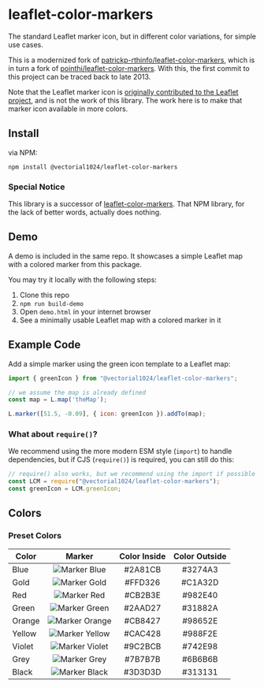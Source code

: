 # leaflet-color-markers

The standard Leaflet marker icon, but in different color variations, for simple use cases.

This is a modernized fork of [patrickp-rthinfo/leaflet-color-markers](https://github.com/patrickp-rthinfo/leaflet-color-markers),
which is in turn a fork of [pointhi/leaflet-color-markers](https://github.com/pointhi/leaflet-color-markers).
With this, the first commit to this project can be traced back to late 2013.

Note that the Leaflet marker icon is [originally contributed to the Leaflet project](https://github.com/Leaflet/Leaflet/blob/main/src/images/marker.svg), and is not the work of this library. The work here is to make that marker icon available in more colors.

## Install

via NPM:

```
npm install @vectorial1024/leaflet-color-markers
```

### Special Notice

This library is a successor of [leaflet-color-markers](https://www.npmjs.com/package/leaflet-color-markers). That NPM library, for the lack of better words, actually does nothing.

## Demo

A demo is included in the same repo. It showcases a simple Leaflet map with a colored marker from this package.

You may try it locally with the following steps:

1. Clone this repo
2. `npm run build-demo`
3. Open `demo.html` in your internet browser
4. See a minimally usable Leaflet map with a colored marker in it

## Example Code

Add a simple marker using the green icon template to a Leaflet map: 

```javascript
import { greenIcon } from "@vectorial1024/leaflet-color-markers";

// we assume the map is already defined
const map = L.map('theMap');

L.marker([51.5, -0.09], { icon: greenIcon }).addTo(map);
```

### What about `require()`?

We recommend using the more modern ESM style (`import`) to handle dependencies, but if CJS (`require()`) is required, you can still do this:

```javascript
// require() also works, but we recommend using the import if possible
const LCM = require("@vectorial1024/leaflet-color-markers");
const greenIcon = LCM.greenIcon;
```

## Colors

### Preset Colors

| Color | Marker | Color Inside | Color Outside |
| ------------- |:-----:|:-----:|:-----:|
| Blue | ![Marker Blue](https://raw.githubusercontent.com/Vectorial1024/leaflet-color-markers/master/img/marker-icon-blue.png) | #2A81CB | #3274A3 |
| Gold | ![Marker Gold](https://raw.githubusercontent.com/Vectorial1024/leaflet-color-markers/master/img/marker-icon-gold.png) | #FFD326 | #C1A32D |
| Red | ![Marker Red](https://raw.githubusercontent.com/Vectorial1024/leaflet-color-markers/master/img/marker-icon-red.png) | #CB2B3E | #982E40 |
| Green | ![Marker Green](https://raw.githubusercontent.com/Vectorial1024/leaflet-color-markers/master/img/marker-icon-green.png) | #2AAD27 | #31882A |
| Orange | ![Marker Orange](https://raw.githubusercontent.com/Vectorial1024/leaflet-color-markers/master/img/marker-icon-orange.png) | #CB8427 | #98652E |
| Yellow | ![Marker Yellow](https://raw.githubusercontent.com/Vectorial1024/leaflet-color-markers/master/img/marker-icon-yellow.png) | #CAC428 | #988F2E |
| Violet | ![Marker Violet](https://raw.githubusercontent.com/Vectorial1024/leaflet-color-markers/master/img/marker-icon-violet.png) | #9C2BCB | #742E98 |
| Grey | ![Marker Grey](https://raw.githubusercontent.com/Vectorial1024/leaflet-color-markers/master/img/marker-icon-grey.png) | #7B7B7B | #6B6B6B |
| Black | ![Marker Black](https://raw.githubusercontent.com/Vectorial1024/leaflet-color-markers/master/img/marker-icon-black.png) | #3D3D3D | #313131 |
